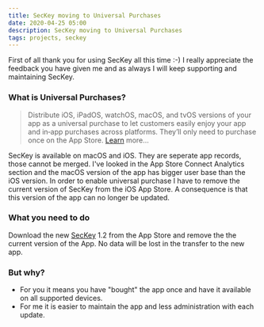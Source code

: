 ```yaml
---
title: SecKey moving to Universal Purchases
date: 2020-04-25 05:00
description: SecKey moving to Universal Purchases
tags: projects, seckey
---
```


First of all thank you for using SecKey all this time :-) I really appreciate the feedback you have given me and as always I will keep supporting and maintaining SecKey.

### What is Universal Purchases?

> Distribute iOS, iPadOS, watchOS, macOS, and tvOS versions of your app as a universal purchase to let customers easily enjoy your app and in‑app purchases across platforms. They’ll only need to purchase once on the App Store. [Learn](https://developer.apple.com/support/universal-purchase/) more...

SecKey is available on macOS and iOS. They are seperate app records, those cannot be merged. I've looked in the App Store Connect Analytics section and the macOS version of the app has bigger user base than the iOS version. In order to enable universal purchase I have to remove the current version of SecKey from the iOS App Store. A consequence is that this version of the app can no longer be updated.

### What you need to do

Download the new [SecKey](../../../projects/seckey/) 1.2 from the App Store and remove the the current version of the App. No data will be lost in the transfer to the new app.

### But why?

- For you it means you have "bought" the app once and have it available on all supported devices.
- For me it is easier to maintain the app and less administration with each update.
